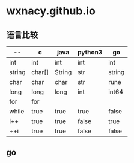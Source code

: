 # wxnacy.github.io

## 语言比较

 --     |   c     | java    | python3   | go
------  |------   |-------  |--------   |------
int     | int     | int     | int       | int
string  | char[]  | String  | str       | string
char    | char    | char    | str       | rune
long    | long    | long    | int       | int64
for     | for
while   | true    | true    | true      | false
i++     | true    | true    | false     | true
++i     | true    | true    | false     | false

## go


